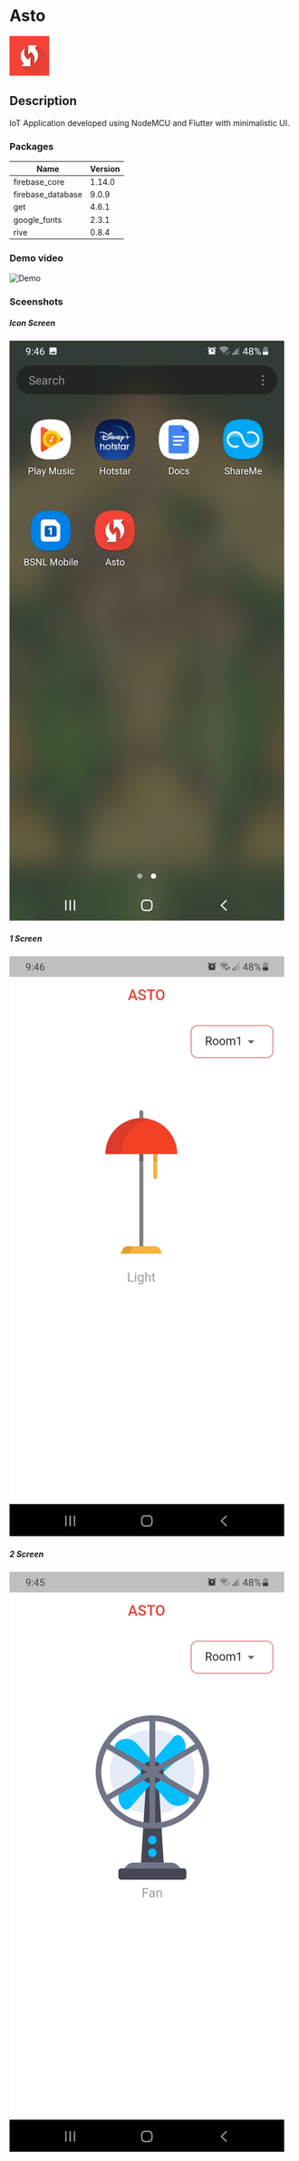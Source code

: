# Asto

<img src="screenshots/icon.png" width=70 />

## Description
IoT Application developed using NodeMCU and Flutter with minimalistic UI.

### Packages
| **Name**          | **Version** |
|-------------------|-------------|
| firebase_core     | 1.14.0      |
| firebase_database | 9.0.9       |
| get               | 4.6.1       |
| google_fonts      | 2.3.1       |
| rive              | 0.8.4       |

### Demo video
![Demo](/screenshots/gifImage.gif)

### Sceenshots

##### Icon Screen
![1](/screenshots/1.jpg)
##### 1 Screen
![2](/screenshots/2.jpg)
##### 2 Screen
![3](/screenshots/3.jpg)
